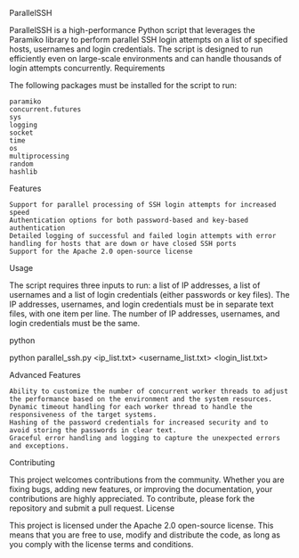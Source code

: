 ParallelSSH

ParallelSSH is a high-performance Python script that leverages the Paramiko library to perform parallel SSH login attempts on a list of specified hosts, usernames and login credentials. The script is designed to run efficiently even on large-scale environments and can handle thousands of login attempts concurrently.
Requirements

The following packages must be installed for the script to run:

    paramiko
    concurrent.futures
    sys
    logging
    socket
    time
    os
    multiprocessing
    random
    hashlib

Features

    Support for parallel processing of SSH login attempts for increased speed
    Authentication options for both password-based and key-based authentication
    Detailed logging of successful and failed login attempts with error handling for hosts that are down or have closed SSH ports
    Support for the Apache 2.0 open-source license

Usage

The script requires three inputs to run: a list of IP addresses, a list of usernames and a list of login credentials (either passwords or key files). The IP addresses, usernames, and login credentials must be in separate text files, with one item per line. The number of IP addresses, usernames, and login credentials must be the same.

python

python parallel_ssh.py <ip_list.txt> <username_list.txt> <login_list.txt>

Advanced Features

    Ability to customize the number of concurrent worker threads to adjust the performance based on the environment and the system resources.
    Dynamic timeout handling for each worker thread to handle the responsiveness of the target systems.
    Hashing of the password credentials for increased security and to avoid storing the passwords in clear text.
    Graceful error handling and logging to capture the unexpected errors and exceptions.

Contributing

This project welcomes contributions from the community. Whether you are fixing bugs, adding new features, or improving the documentation, your contributions are highly appreciated. To contribute, please fork the repository and submit a pull request.
License

This project is licensed under the Apache 2.0 open-source license. This means that you are free to use, modify and distribute the code, as long as you comply with the license terms and conditions.
